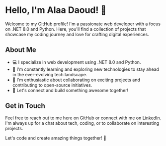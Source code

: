 # Hello, I'm Alaa Daoud! 👋

Welcome to my GitHub profile! I'm a passionate web developer with a focus on .NET 8.0 and Python. Here, you'll find a collection of projects that showcase my coding journey and love for crafting digital experiences.

## About Me

- 💻 I specialize in web development using .NET 8.0 and Python.
- 🌱 I'm constantly learning and exploring new technologies to stay ahead in the ever-evolving tech landscape.
- 🚀 I'm enthusiastic about collaborating on exciting projects and contributing to open-source initiatives.
- 👯 Let's connect and build something awesome together!

## Get in Touch

Feel free to reach out to me here on GitHub or connect with me on [LinkedIn](www.linkedin.com/in/aodaoud). I'm always up for a chat about tech, coding, or to collaborate on interesting projects.

Let's code and create amazing things together! 🌟
